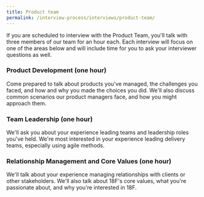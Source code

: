 ```yaml
---
title: Product team
permalink: /interview-process/interviews/product-team/
---
```


If you are scheduled to interview with the Product Team, you'll talk with three members of our team for an hour each. Each interview will focus on one of the areas below and will include time for you to ask your interviewer questions as well.  

### Product Development (one hour)
Come prepared to talk about products you've managed, the challenges you faced, and how and why you made the choices you did.  We'll also discuss common scenarios our product managers face, and how you might approach them.

### Team Leadership (one hour)
We'll ask you about your experience leading teams and leadership roles you've held.  We're most interested in your experience leading delivery teams, especially using agile methods. 

### Relationship Management and Core Values (one hour)
We'll talk about your experience managing relationships with clients or other stakeholders.  We'll also talk about 18F's core values, what you're passionate about, and why you're interested in 18F.
